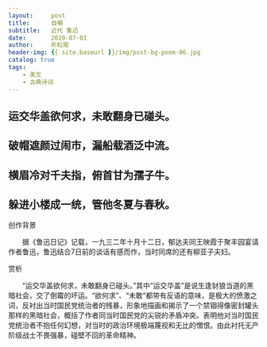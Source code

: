 ```yaml
---
layout:     post
title:      自嘲
subtitle:   近代 鲁迅
date:       2020-07-03
author:     听松阁
header-img: {{ site.baseurl }}/img/post-bg-poem-06.jpg
catalog: true
tags:
    - 美文
    - 古典诗词
---
```


## 运交华盖欲何求，未敢翻身已碰头。

## 破帽遮颜过闹市，漏船载酒泛中流。

## 横眉冷对千夫指，俯首甘为孺子牛。

## 躲进小楼成一统，管他冬夏与春秋。





创作背景



　　据《鲁迅日记》记载，一九三二年十月十二日，郁达夫同王映霞于聚丰园宴请作者鲁迅，鲁迅结合7日前的谈话有感而作，当时同席的还有柳亚子夫妇。





赏析



　　“运交华盖欲何求，未敢翻身已碰头。”其中“运交华盖”是说生逢豺狼当道的黑暗社会，交了倒霉的坏运。“欲何求”、“未敢”都带有反语的意味，是极大的愤激之词，反衬出当时国民党统治者的残暴，形象地描画和揭示了一个禁锢得像密封罐头那样的黑暗社会，概括了作者同当时国民党的尖锐的矛盾冲突。表明他对当时国民党统治者不抱任何幻想，对当时的政治环境极端蔑视和无比的憎恨。由此衬托无产阶级战士不畏强暴，碰壁不回的革命精神。
